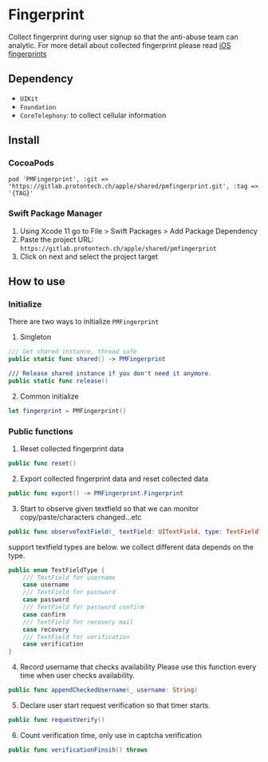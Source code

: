 # Fingerprint

Collect fingerprint during user signup so that the anti-abuse team can analytic.
For more detail about collected fingerprint please read [iOS fingerprints](https://confluence.protontech.ch/pages/viewpage.action?spaceKey=PRODUCT&title=iOS+fingerprints)

## Dependency
* `UIKit`
* `Foundation`
* `CoreTelephony`: to collect cellular information

## Install
### CocoaPods
```
pod 'PMFingerprint', :git => 'https://gitlab.protontech.ch/apple/shared/pmfingerprint.git', :tag => '{TAG}'
```
### Swift Package Manager
1. Using Xcode 11 go to File > Swift Packages > Add Package Dependency
2. Paste the project URL: `https://gitlab.protontech.ch/apple/shared/pmfingerprint`
3. Click on next and select the project target

## How to use
### Initialize
There are two ways to initialize `PMFingerprint`
1. Singleton
```swift
/// Get shared instance, thread safe
public static func shared() -> PMFingerprint

/// Release shared instance if you don't need it anymore.
public static func release()
```
2. Common initialize
```swift
let fingerprint = PMFingerprint()
```

### Public functions
1. Reset collected fingerprint data
```swift
public func reset()
```
2. Export collected fingerprint data and reset collected data  
```swift
public func export() -> PMFingerprint.Fingerprint
```
3. Start to observe given textfield so that we can monitor copy/paste/characters changed...etc
```swift
public func observeTextField(_ textField: UITextField, type: TextFieldType, ignoreDelegate: Bool = false) throws
```
support textfield types are below. 
we collect different data depends on the type.
```swift
public enum TextFieldType {
    /// TextField for username
    case username
    /// TextField for password
    case password
    /// TextField for password confirm
    case confirm
    /// TextField for recovery mail
    case recovery
    /// TextField for verification
    case verification
}
```
4. Record username that checks availability
Please use this function every time when user checks availability.
```swift
public func appendCheckedUsername(_ username: String)
```
5. Declare user start request verification so that timer starts.
```swift
public func requestVerify()
```
6. Count verification time, only use in captcha verification
```swift
public func verificationFinsih() throws
```
